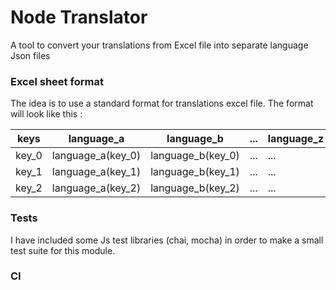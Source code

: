 # Node Translator
A tool to convert your translations from Excel file into separate language Json files

### Excel sheet format
The idea is to use a standard format for translations excel file. The format will look like this :

| keys  | language_a        | language_b        | ... | language_z |
|-------|-------------------|-------------------|-----|------------|
| key_0 | language_a(key_0) | language_b(key_0) | ... | ...        |
| key_1 | language_a(key_1) | language_b(key_1) | ... | ...        |
| key_2 | language_a(key_2) | language_b(key_2) | ... | ...        |

### Tests
I have included some Js test libraries (chai, mocha) in order to make a small test suite for this module.

### CI

